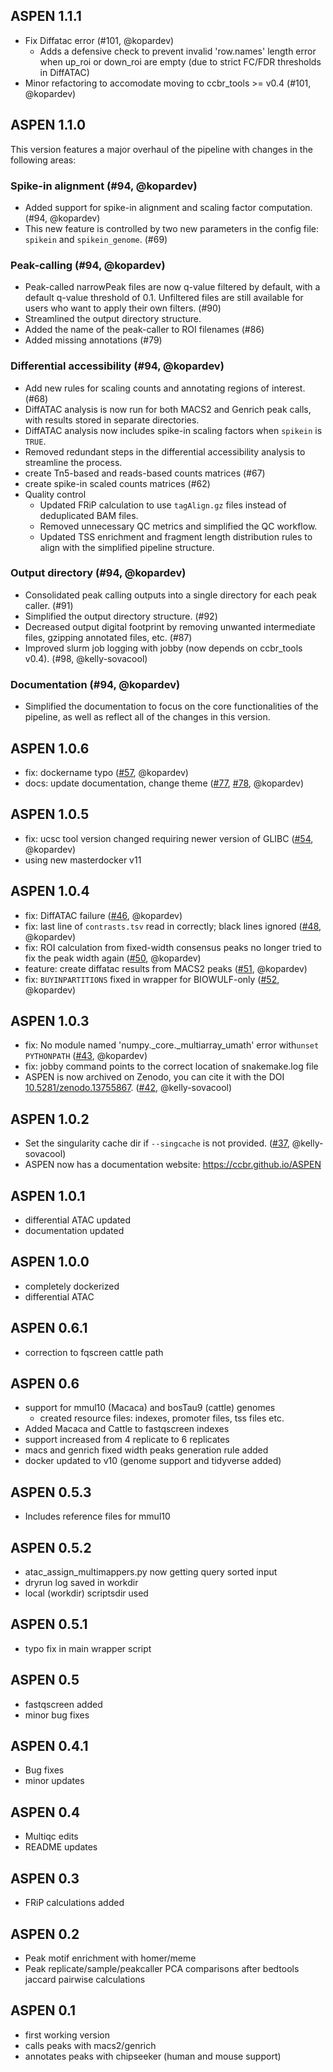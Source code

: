 ## ASPEN 1.1.1

- Fix Diffatac error (#101, @kopardev)
  - Adds a defensive check to prevent invalid 'row.names' length error when up_roi or down_roi are empty (due to strict FC/FDR thresholds in DiffATAC)
- Minor refactoring to accomodate moving to ccbr_tools >= v0.4 (#101, @kopardev)

## ASPEN 1.1.0

This version features a major overhaul of the pipeline with changes in the following areas:

### Spike-in alignment (#94, @kopardev)

- Added support for spike-in alignment and scaling factor computation. (#94, @kopardev)
- This new feature is controlled by two new parameters in the config file: `spikein` and `spikein_genome`. (#69)

### Peak-calling (#94, @kopardev)

- Peak-called narrowPeak files are now q-value filtered by default, with a default q-value threshold of 0.1. Unfiltered files are still available for users who want to apply their own filters. (#90)
- Streamlined the output directory structure.
- Added the name of the peak-caller to ROI filenames (#86)
- Added missing annotations (#79)

### Differential accessibility (#94, @kopardev)

- Add new rules for scaling counts and annotating regions of interest. (#68)
- DiffATAC analysis is now run for both MACS2 and Genrich peak calls, with results stored in separate directories.
- DiffATAC analysis now includes spike-in scaling factors when `spikein` is `TRUE`.
- Removed redundant steps in the differential accessibility analysis to streamline the process.
- create Tn5-based and reads-based counts matrices (#67)
- create spike-in scaled counts matrices (#62)
- Quality control
  - Updated FRiP calculation to use `tagAlign.gz` files instead of deduplicated BAM files.
  - Removed unnecessary QC metrics and simplified the QC workflow.
  - Updated TSS enrichment and fragment length distribution rules to align with the simplified pipeline structure.

### Output directory (#94, @kopardev)

- Consolidated peak calling outputs into a single directory for each peak caller. (#91)
- Simplified the output directory structure. (#92)
- Decreased output digital footprint by removing unwanted intermediate files, gzipping annotated files, etc. (#87)
- Improved slurm job logging with jobby (now depends on ccbr_tools v0.4). (#98, @kelly-sovacool)

### Documentation (#94, @kopardev)

- Simplified the documentation to focus on the core functionalities of the pipeline, as well as reflect all of the changes in this version.

## ASPEN 1.0.6

- fix: dockername typo ([#57](https://github.com/CCBR/ASPEN/issues/57), @kopardev)
- docs: update documentation, change theme ([#77](https://github.com/CCBR/ASPEN/issues/77), [#78](https://github.com/CCBR/ASPEN/issues/78), @kopardev)

## ASPEN 1.0.5

- fix: ucsc tool version changed requiring newer version of GLIBC ([#54](https://github.com/CCBR/ASPEN/issues/54), @kopardev)
- using new masterdocker v11

## ASPEN 1.0.4

- fix: DiffATAC failure ([#46](https://github.com/CCBR/ASPEN/issues/46), @kopardev)
- fix: last line of `contrasts.tsv` read in correctly; black lines ignored ([#48](https://github.com/CCBR/ASPEN/issues/48), @kopardev)
- fix: ROI calculation from fixed-width consensus peaks no longer tried to fix the peak width again ([#50](https://github.com/CCBR/ASPEN/issues/50), @kopardev)
- feature: create diffatac results from MACS2 peaks ([#51](https://github.com/CCBR/ASPEN/issues/51), @kopardev)
- fix: `BUYINPARTITIONS` fixed in wrapper for BIOWULF-only ([#52](https://github.com/CCBR/ASPEN/issues/52), @kopardev)

## ASPEN 1.0.3

- fix: No module named 'numpy.\_core.\_multiarray_umath' error with`unset PYTHONPATH` ([#43](https://github.com/CCBR/ASPEN/issues/43), @kopardev)
- fix: jobby command points to the correct location of snakemake.log file
- ASPEN is now archived on Zenodo, you can cite it with the DOI [10.5281/zenodo.13755867](https://doi.org/10.5281/zenodo.13755867). ([#42](https://github.com/CCBR/ASPEN/issues/42), @kelly-sovacool)

## ASPEN 1.0.2

- Set the singularity cache dir if `--singcache` is not provided. ([#37](https://github.com/CCBR/ASPEN/pull/37), @kelly-sovacool)
- ASPEN now has a documentation website: <https://ccbr.github.io/ASPEN>

## ASPEN 1.0.1

- differential ATAC updated
- documentation updated

## ASPEN 1.0.0

- completely dockerized
- differential ATAC

## ASPEN 0.6.1

- correction to fqscreen cattle path

## ASPEN 0.6

- support for mmul10 (Macaca) and bosTau9 (cattle) genomes
  - created resource files: indexes, promoter files, tss files etc.
- Added Macaca and Cattle to fastqscreen indexes
- support increased from 4 replicate to 6 replicates
- macs and genrich fixed width peaks generation rule added
- docker updated to v10 (genome support and tidyverse added)

## ASPEN 0.5.3

- Includes reference files for mmul10

## ASPEN 0.5.2

- atac_assign_multimappers.py now getting query sorted input
- dryrun log saved in workdir
- local (workdir) scriptsdir used

## ASPEN 0.5.1

- typo fix in main wrapper script

## ASPEN 0.5

- fastqscreen added
- minor bug fixes

## ASPEN 0.4.1

- Bug fixes
- minor updates

## ASPEN 0.4

- Multiqc edits
- README updates

## ASPEN 0.3

- FRiP calculations added

## ASPEN 0.2

- Peak motif enrichment with homer/meme
- Peak replicate/sample/peakcaller PCA comparisons after bedtools jaccard pairwise calculations

## ASPEN 0.1

- first working version
- calls peaks with macs2/genrich
- annotates peaks with chipseeker (human and mouse support)
